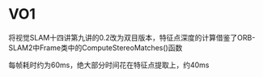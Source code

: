 # VO1

将视觉SLAM十四讲第九讲的0.2改为双目版本，特征点深度的计算借鉴了ORB-SLAM2中Frame类中的ComputeStereoMatches()函数

每帧耗时约为60ms，绝大部分时间花在特征点提取上，约40ms
